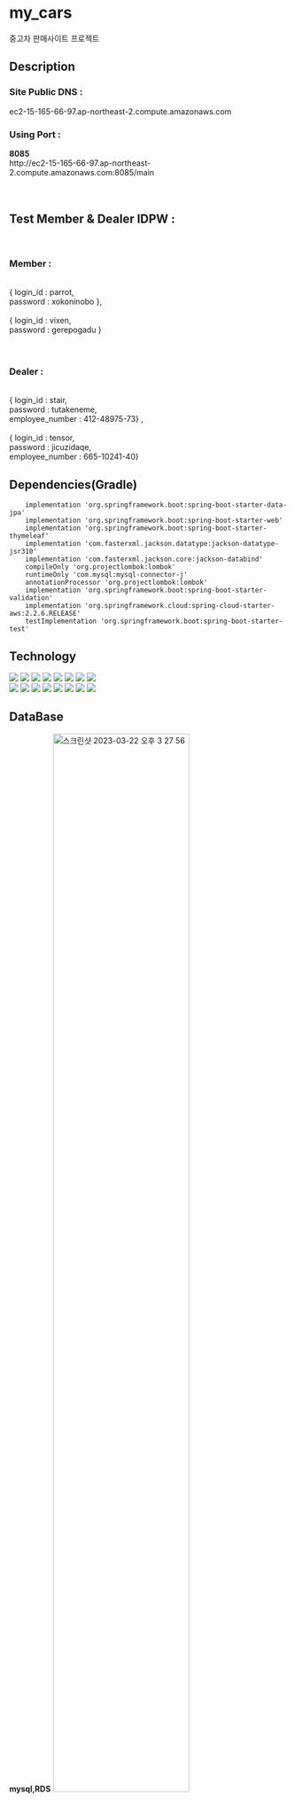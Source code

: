 # my_cars
중고차 판매사이트 프로젝트

<h2>Description</h2>
<h3>Site Public DNS :</h3> ec2-15-165-66-97.ap-northeast-2.compute.amazonaws.com </b>
<h3>Using Port :</h3> <b>8085 </b> <br>
http://ec2-15-165-66-97.ap-northeast-2.compute.amazonaws.com:8085/main <br> <br> <br>
<h2>Test Member & Dealer IDPW :</h2> <br>
<h3>Member :</h3> <br> { login_id : parrot,<br> password : xokoninobo },<br> <br>{ login_id : vixen,<br> password : gerepogadu } <br><br><br>
<h3>Dealer :</h3> <br> { login_id : stair,<br> password : tutakeneme, <br> employee_number : 412-48975-73} ,<br><br>{ login_id : tensor,<br> password : jicuzidaqe,<br> employee_number : 665-10241-40} <br>

<h2>Dependencies(Gradle)</h2>
<code><pre>
	implementation 'org.springframework.boot:spring-boot-starter-data-jpa'
	implementation 'org.springframework.boot:spring-boot-starter-web'
	implementation 'org.springframework.boot:spring-boot-starter-thymeleaf'
	implementation 'com.fasterxml.jackson.datatype:jackson-datatype-jsr310'
	implementation 'com.fasterxml.jackson.core:jackson-databind'
	compileOnly 'org.projectlombok:lombok'
	runtimeOnly 'com.mysql:mysql-connector-j'
	annotationProcessor 'org.projectlombok:lombok'
	implementation 'org.springframework.boot:spring-boot-starter-validation'
	implementation 'org.springframework.cloud:spring-cloud-starter-aws:2.2.6.RELEASE'
	testImplementation 'org.springframework.boot:spring-boot-starter-test'
</code></pre>

<h2>Technology</h2>
<div>
  <img src="https://img.shields.io/badge/HTML5-E34F26?style=flat-square&logo=HTML5&logoColor=white"/>
  <img src="https://img.shields.io/badge/CSS3-1572B6?style=flat-square&logo=CSS3&logoColor=white"/>
  <img src="https://img.shields.io/badge/Bootstrap-7952B3?style=flat-square&logo=Bootstrap&logoColor=white"/>
  <img src="https://img.shields.io/badge/JavaScript-F7DF1E?style=flat-square&logo=JavaScript&logoColor=white"/>
  <img src="https://img.shields.io/badge/Gradle-02303A?style=flat-square&logo=Gradle&logoColor=white"/>
  <img src="https://img.shields.io/badge/SpringBoot-6DB33F?style=flat-square&logo=SpringBoot&logoColor=white"/>
  <img src="https://img.shields.io/badge/JAVA-007396?style=flat-square&logo=JAVA&logoColor=white">
  <img src="https://img.shields.io/badge/Hibernate-59666C?style=flat-square&logo=Hibernate&logoColor=white"/> <br>
  <img src="https://img.shields.io/badge/GitHub-181717?style=flat-square&logo=GitHub&logoColor=white"/>
  <img src="https://img.shields.io/badge/AmazonEC2-FF9900?style=flat-square&logo=AmazonEC2&logoColor=white"/>
  <img src="https://img.shields.io/badge/AmazonRDS-527FFF?style=flat-square&logo=AmazonRDS&logoColor=white"/>
  <img src="https://img.shields.io/badge/AmazonS3-569A31?style=flat-square&logo=AmazonS3&logoColor=white"/>
  <img src="https://img.shields.io/badge/MySQL-4479A1?style=flat-square&logo=MySQL&logoColor=white"/>
  <img src="https://img.shields.io/badge/Thymeleaf-005F0F?style=flat-square&logo=Thymeleaf&logoColor=white"/>
  <img src="https://img.shields.io/badge/Node.js-339933?style=flat-square&logo=Node.js&logoColor=white"/>
  <img src="https://img.shields.io/badge/Junit5-25A162?style=flat-square&logo=Junit5&logoColor=white"/>
</div>

<h2>DataBase</h2>
    <b>mysql,RDS</b>
    <img width="70%" alt="스크린샷 2023-03-22 오후 3 27 56" src="https://user-images.githubusercontent.com/98084692/226820245-748c0e4e-6fa9-4ffa-aceb-0d3a83d11396.png">
    <img width="70%" alt="스크린샷 2023-03-22 오후 3 28 11" src="https://user-images.githubusercontent.com/98084692/226820567-8f4af786-1630-4607-bcb6-7b657fe9f0b0.png">

<h2>ORM</h2>
    <b>JPA</b>
<h2>Server</h2>
  <b>AWS EC2</b>
<h2>Storage</h2>
    <b>S3 Bucket</b>
<h1>Version1.0완료</h1>
